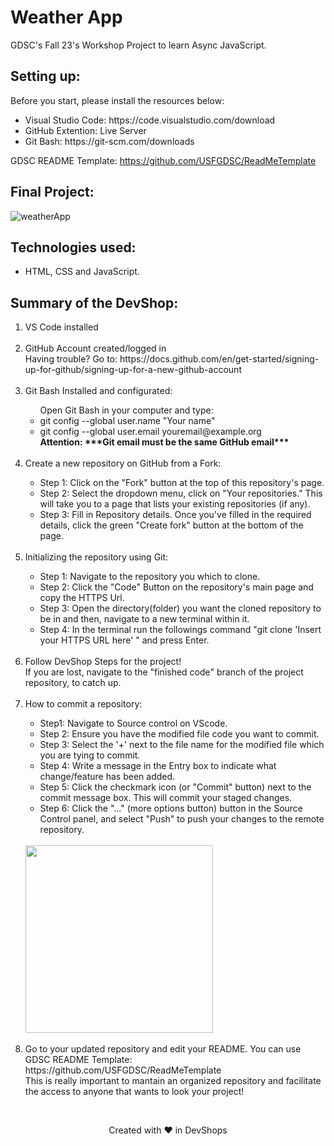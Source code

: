# Weather App
GDSC's Fall 23's Workshop Project to learn Async JavaScript.

## Setting up:
Before you start, please install the resources below: <br>
<ul>
  <li>Visual Studio Code: https://code.visualstudio.com/download</li>
  <li>GitHub Extention: Live Server</li>
  <li>Git Bash: https://git-scm.com/downloads</li>
</ul>

GDSC README Template: https://github.com/USFGDSC/ReadMeTemplate

## Final Project:
![weatherApp](https://github.com/USFGDSC/async-javascript/assets/98829238/221eed6d-0c3e-490c-ba34-265ae0f1ae4b)

## Technologies used:
- HTML, CSS and JavaScript.

## Summary of the DevShop:
<ol>
  <li>VS Code installed</li>
  <br>
  <li>GitHub Account created/logged in</li>
  Having trouble? Go to: https://docs.github.com/en/get-started/signing-up-for-github/signing-up-for-a-new-github-account
  <br>
  <br>
  <li>Git Bash Installed and configurated:</li>
  <ul>
    Open Git Bash in your computer and type:
    <li>git config --global user.name "Your name"</li>
    <li>git config --global user.email youremail@example.org</li>
    <b>Attention: ***Git email must be the same GitHub email*** </b>
  </ul>
  <br>
  <li>Create a new repository on GitHub from a Fork:</li>
  <ul>
    <li>Step 1: Click on the "Fork" button at the top of this repository's page.</li>
    <li>Step 2: Select the dropdown menu, click on "Your repositories." This will take you to a page that lists your existing repositories (if any).</li>
    <li>Step 3: Fill in Repository details. Once you've filled in the required details, click the green "Create fork" button at the bottom of the page.</li>
  </ul>
  <br>
  <li>Initializing the repository using Git:</li>
  <ul>
    <li>Step 1: Navigate to the repository you which to clone.</li>
    <li>Step 2: Click the "Code" Button on the repository's main page and copy the HTTPS Url.</li>
    <li>Step 3: Open the directory(folder) you want the cloned repository to be in and then, navigate to a new terminal within it.</li>
    <li>Step 4: In the terminal run the followings command "git clone 'Insert your HTTPS URL here' " and press Enter.</li>
  </ul>
  <br>
  <li>Follow DevShop Steps for the project!</li>
  If you are lost, navigate to the "finished code" branch of the project repository, to catch up.  
  <br>
  <br>
  <li>How to commit a repository:</li>
  <ul>
    <li>Step1: Navigate to Source control on VScode.</li>
    <li>Step 2: Ensure you have the modified file code you want to commit.</li>
    <li>Step 3: Select the '+' next to the file name for the modified file which you are tying to commit.</li>
    <li>Step 4: Write a message in the Entry box to indicate what change/feature has been added.</li>
    <li>Step 5: Click the checkmark icon (or "Commit" button) next to the commit message box. This will commit your staged changes.</li>
    <li>Step 6: Click the "..." (more options button)  button in the Source Control panel, and select "Push" to push your changes to the remote repository.</li>
  </ul>
  <br>
  <img src="https://github.com/USFGDSC/BoardReadMeTemplate/assets/98829238/15351354-0d53-4530-b2c6-2e0e950a5f40" height=300px />   
  <br>
  <br>
  <li>Go to your updated repository and edit your README. You can use GDSC README Template: https://github.com/USFGDSC/ReadMeTemplate</li>
  This is really important to mantain an organized repository and facilitate the access to anyone that wants to look your project!
</ol>
<br>

<p align=center>
Created with ❤️ in DevShops
</p>
